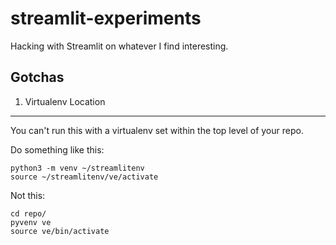 # streamlit-experiments
Hacking with Streamlit on whatever I find interesting.

## Gotchas

1) Virtualenv Location
-------------------

You can't run this with a virtualenv set within the top level of your repo.

Do something like this:

    python3 -m venv ~/streamlitenv
    source ~/streamlitenv/ve/activate


Not this:

    cd repo/
    pyvenv ve 
    source ve/bin/activate


